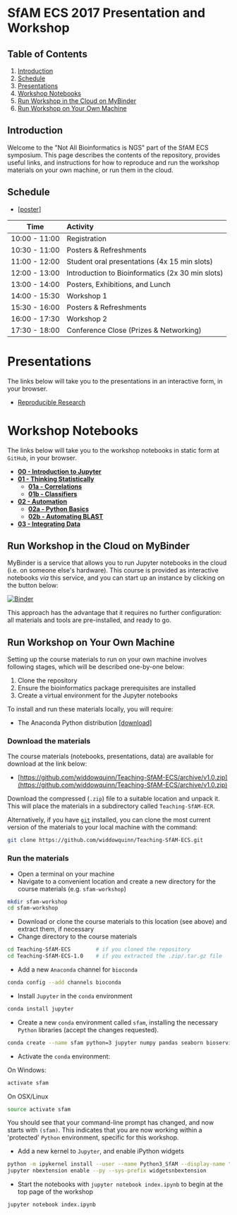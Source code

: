 # SfAM ECS 2017 Presentation and Workshop

## Table of Contents

1. [Introduction](#introduction)
2. [Schedule](#schedule)
3. [Presentations](#presentations)
4. [Workshop Notebooks](#notebooks)
3. [Run Workshop in the Cloud on MyBinder](#mybinder)
4. [Run Workshop on Your Own Machine](#local)

<a id="introduction"></a>
## Introduction
Welcome to the "Not All Bioinformatics is NGS" part of the SfAM ECS symposium. This page describes the contents of the repository, provides useful links, and instructions for how to reproduce and run the workshop materials on your own machine, or run them in the cloud.

<a id="schedule"></a>
## Schedule
* [[poster]](posters/SfAM_Bioinformatics_A4.pdf)

| Time          | Activity                                         |
| :-----------: | :----------------------------------------------- |
| 10:00 - 11:00 | Registration                                     |
| 10:30 - 11:00 | Posters & Refreshments                           |
| 11:00 - 12:00 | Student oral presentations (4x 15 min slots)     |
| 12:00 - 13:00 | Introduction to Bioinformatics (2x 30 min slots) |
| 13:00 - 14:00 | Posters, Exhibitions, and Lunch                  |
| 14:00 - 15:30 | Workshop 1                                       |
| 15:30 - 16:00 | Posters & Refreshments                           |
| 16:00 - 17:30 | Workshop 2                                       |
| 17:30 - 18:00 | Conference Close (Prizes & Networking)           |

<a id="presentations"></a>
# Presentations

The links below will take you to the presentations in an interactive form, in your browser.

* [Reproducible Research](https://widdowquinn.github.io/Teaching-SfAM-ECS/presentation/slides01-reproducible_research.html)


<a id="notebooks"></a>
# Workshop Notebooks

The links below will take you to the workshop notebooks in static form at `GitHub`, in your browser.

* [**00 - Introduction to Jupyter**](https://github.com/widdowquinn/Teaching-SfAM-ECS/blob/master/workshop/00-jupyter_intro.ipynb) 
* [**01 - Thinking Statistically**](https://github.com/widdowquinn/Teaching-SfAM-ECS/blob/master/workshop/01-thinking_statistically.ipynb)
  * [**01a - Correlations**](https://github.com/widdowquinn/Teaching-SfAM-ECS/blob/master/workshop/01a-correlations.ipynb)
  * [**01b - Classifiers**](https://github.com/widdowquinn/Teaching-SfAM-ECS/blob/master/workshop/01b-clasifiers.ipynb)
* [**02 - Automation**](https://github.com/widdowquinn/Teaching-SfAM-ECS/blob/master/workshop/02-automation.ipynb)
  * [**02a - Python Basics**](https://github.com/widdowquinn/Teaching-SfAM-ECS/blob/master/workshop/02a-python.ipynb)
  * [**02b - Automating BLAST**](https://github.com/widdowquinn/Teaching-SfAM-ECS/blob/master/workshop/02b-blast.ipynb)
* [**03 - Integrating Data**](https://github.com/widdowquinn/Teaching-SfAM-ECS/blob/master/workshop/03-integrating_data.ipynb)

<a id="mybinder"></a>
## Run Workshop in the Cloud on MyBinder

MyBinder is a service that allows you to run Jupyter notebooks in the cloud (i.e. on someone else's hardware). This course is provided as interactive notebooks *via* this service, and you can start up an instance by clicking on the button below:

[![Binder](http://mybinder.org/badge.svg)](http://mybinder.org/repo/widdowquinn/teaching-sfam-ecs)

This approach has the advantage that it requires no further configuration: all materials and tools are pre-installed, and ready to go.

<a id="local"></a>
## Run Workshop on Your Own Machine

Setting up the course materials to run on your own machine involves following stages, which will be described one-by-one below:

1. Clone the repository
2. Ensure the bioinformatics package prerequisites are installed
3. Create a virtual environment for the Jupyter notebooks

To install and run these materials locally, you will require:

* The Anaconda Python distribution [[download]](https://www.continuum.io/downloads)

### Download the materials

The course materials (notebooks, presentations, data) are available for download at the link below:

* [https://github.com/widdowquinn/Teaching-SfAM-ECS/archive/v1.0.zip](https://github.com/widdowquinn/Teaching-SfAM-ECS/archive/v1.0.zip)

Download the compressed (`.zip`) file to a suitable location and unpack it. This will place the materials in a subdirectory called `Teaching-SfAM-ECR`. 

Alternatively, if you have [`git`](https://git-scm.com/) installed, you can clone the most current version of the materials to your local machine with the command:

```bash
git clone https://github.com/widdowquinn/Teaching-SfAM-ECS.git
```

### Run the materials

* Open a terminal on your machine
* Navigate to a convenient location and create a new directory for the course materials (e.g. `sfam-workshop`)

```bash
mkdir sfam-workshop
cd sfam-workshop
```

* Download or clone the course materials to this location (see above) and extract them, if necessary
* Change directory to the course materials

```bash
cd Teaching-SfAM-ECS        # if you cloned the repository
cd Teaching-SfAM-ECS-1.0    # if you extracted the .zip/.tar.gz file
```

* Add a new `Anaconda` channel for `bioconda`

```bash
conda config --add channels bioconda
```

* Install `Jupyter` in the `conda` environment

```bash
conda install jupyter
```

* Create a new `conda` environment called `sfam`, installing the necessary `Python` libraries (accept the changes requested).

```bash
conda create --name sfam python=3 jupyter numpy pandas seaborn bioservices biopython
```

* Activate the `conda` environment:

On Windows:

```bash
activate sfam
```

On OSX/Linux

```bash
source activate sfam
```

You should see that your command-line prompt has changed, and now starts with `(sfam)`. This indicates that you are now working within a 'protected' `Python` environment, specific for this workshop.

* Add a new kernel to `Jupyter`, and enable iPython widgets

```bash
python -m ipykernel install --user --name Python3_SfAM --display-name "Python 3 (SfAM)"
jupyter nbextension enable --py --sys-prefix widgetsnbextension
```

* Start the notebooks with `jupyter notebook index.ipynb` to begin at the top page of the workshop

```bash
jupyter notebook index.ipynb
```



